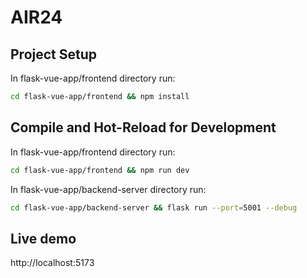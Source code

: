 # AIR24

## Project Setup
In flask-vue-app/frontend directory run: 
```sh
cd flask-vue-app/frontend && npm install
```
## Compile and Hot-Reload for Development
In flask-vue-app/frontend directory run: 
```sh
cd flask-vue-app/frontend && npm run dev
```
In flask-vue-app/backend-server directory run: 
```sh
cd flask-vue-app/backend-server && flask run --port=5001 --debug
```

## Live demo
 http://localhost:5173